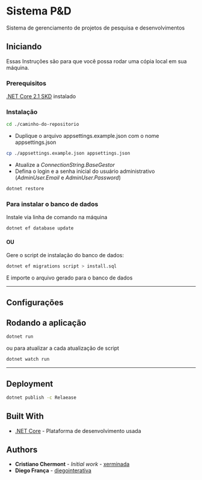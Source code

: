 # Sistema P&D

Sistema de gerenciamento de projetos de pesquisa e desenvolvimentos

## Iniciando

Essas Instruções são para que você possa rodar uma cópia local em sua máquina.

### Prerequisitos

[.NET Core 2.1 SKD](https://dotnet.microsoft.com/download) instalado

### Instalação

```bash
cd ./caminho-do-repositorio
```

- Duplique o arquivo appsettings.example.json com o nome appsettings.json

```bash
cp ./appsettings.example.json appsettings.json
```

- Atualize a _ConnectionString.BaseGestor_
- Defina o login e a senha inicial do usuário administrativo (_AdminUser.Email_ e _AdminUser.Password_)

```bash
dotnet restore
```

### Para instalar o banco de dados

Instale via linha de comando na máquina

```bash
dotnet ef database update
```

#### OU

Gere o script de instalação do banco de dados:

```bash
dotnet ef migrations script > install.sql
```

E importe o arquivo gerado para o banco de dados

---

## Configurações

## Rodando a aplicação

```bash
dotnet run
```

ou para atualizar a cada atualização de script

```bash
dotnet watch run
```

---

## Deployment

```bash
dotnet publish -c Relaease
```

## Built With

- [.NET Core](https://dotnet.microsoft.com/) - Plataforma de desenvolvimento usada

## Authors

- **Cristiano Chermont** - _Initial work_ - [xerminada](https://github.com/xerminada)
- **Diego França** - [diegointerativa](https://github.com/diegointerativa)
